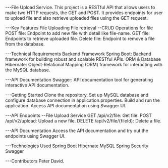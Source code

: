 ---File Upload Service.
This project is a RESTful API that allows users to make two HTTP requests, the GET and POST. It provides endpoints for user to upload file and also retrieve uploaded files using the GET request.

---Key Features
File Uploading
File retrieval
--CRUD Operations for file
POST file: Endpoint to add new file with detail like file-name.
GET file: Endpoints to retrieve uploaded file.
Delete file: Endpoint to remove a file from the database.

---Technical Requirements
Backend Framework
Spring Boot: Backend framework for building robust and scalable RESTful APIs.
ORM & Database
Hibernate: Object-Relational Mapping (ORM) framework for interacting with the MySQL database.

---API Documentation
Swagger: API documentation tool for generating interactive API documentation.

---Getting Started
Clone the repository.
Set up MySQL database and configure database connection in application.properties.
Build and run the application.
Access API documentation using Swagger UI.

---API Endpoints
--File Upload Service
GET /api/v2/file: Get file.
POST /api/v2/upload: Upload a new file.
DELETE /api/v2/file/{fileId}: Delete a file.

---API Documentation
Access the API documentation and try out the endpoints using Swagger UI.

---Technologies Used
Spring Boot
Hibernate
MySQL
Spring Security
Swagger

---Contributors
Peter David.
